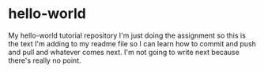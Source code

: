 # hello-world
My hello-world tutorial repository
I'm just doing the assignment so this is the text I'm adding to my readme file so I can learn how to commit and push and pull and whatever comes next.  I'm not going to write next because there's really no point.
